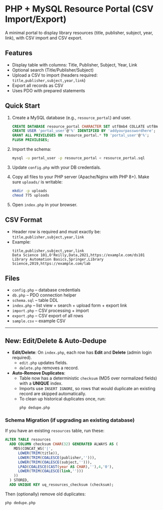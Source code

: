 
# PHP + MySQL Resource Portal (CSV Import/Export)

A minimal portal to display library resources (title, publisher, subject, year, link),
with CSV import and CSV export.

## Features
- Display table with columns: Title, Publisher, Subject, Year, Link
- Optional search (Title/Publisher/Subject)
- Upload a CSV to import (headers required: `title,publisher,subject,year,link`)
- Export all records as CSV
- Uses PDO with prepared statements

## Quick Start

1) Create a MySQL database (e.g., `resource_portal`) and user.
   ```sql
   CREATE DATABASE resource_portal CHARACTER SET utf8mb4 COLLATE utf8mb4_unicode_ci;
   CREATE USER 'portal_user'@'%' IDENTIFIED BY 'addyourpasswordhere';
   GRANT ALL PRIVILEGES ON resource_portal.* TO 'portal_user'@'%';
   FLUSH PRIVILEGES;
   ```

2) Import the schema:
   ```bash
   mysql -u portal_user -p resource_portal < resource_portal.sql
   ```

3) Update `config.php` with your DB credentials.

4) Copy all files to your PHP server (Apache/Nginx with PHP 8+). Make sure `uploads/` is writable:
   ```bash
   mkdir -p uploads
   chmod 775 uploads
   ```

5) Open `index.php` in your browser.

## CSV Format
- Header row is required and must exactly be: `title,publisher,subject,year,link`
- Example:
  ```csv
  title,publisher,subject,year,link
  Data Science 101,O'Reilly,Data,2021,https://example.com/ds101
  Library Automation Basics,Springer,Library Science,2019,https://example.com/lab
  ```

## Files
- `config.php` – database credentials
- `db.php` – PDO connection helper
- `schema.sql` – table DDL
- `index.php` – list view + search + upload form + export link
- `import.php` – CSV processing + import
- `export.php` – CSV export of all rows
- `sample.csv` – example CSV


---

## New: Edit/Delete & Auto-Dedupe

- **Edit/Delete**: On `index.php`, each row has **Edit** and **Delete** (admin login required).
  - `edit.php` updates fields.
  - `delete.php` removes a record.
- **Auto-Remove Duplicates**:
  - Table now has a deterministic `checksum` (MD5 over normalized fields) with a **UNIQUE** index.
  - Imports use `INSERT IGNORE`, so rows that would duplicate an existing record are skipped automatically.
  - To clean up historical duplicates once, run:
    ```bash
    php dedupe.php
    ```

### Schema Migration (if upgrading an existing database)
If you have an existing `resources` table, run these:
```sql
ALTER TABLE resources
  ADD COLUMN checksum CHAR(32) GENERATED ALWAYS AS (
    MD5(CONCAT_WS('|',
      LOWER(TRIM(title)),
      LOWER(TRIM(COALESCE(publisher,''))),
      LOWER(TRIM(COALESCE(subject,''))),
      LPAD(COALESCE(CAST(year AS CHAR),''),4,'0'),
      LOWER(TRIM(COALESCE(link,'')))
    ))
  ) STORED,
  ADD UNIQUE KEY uq_resources_checksum (checksum);
```
Then (optionally) remove old duplicates:
```bash
php dedupe.php
```

